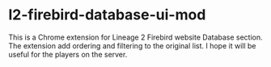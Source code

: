 # l2-firebird-database-ui-mod
This is a Chrome extension for Lineage 2 Firebird website Database section. The extension add ordering and filtering to the original list. I hope it will be useful for the players on the server.
